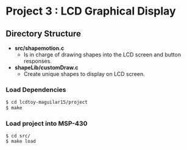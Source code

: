 # Project 3 : LCD Graphical Display 


## Directory Structure 

* **src/shapemotion.c** 
    * Is in charge of drawing shapes into the LCD screen and button responses. 
* **shapeLib/customDraw.c** 
    * Create unique shapes to display on LCD screen. 
    
### Load Dependencies 

```bash
$ cd lcdtoy-maguilar15/project
$ make 
```

### Load project into MSP-430
``` 
$ cd src/ 
$ make load 
```
